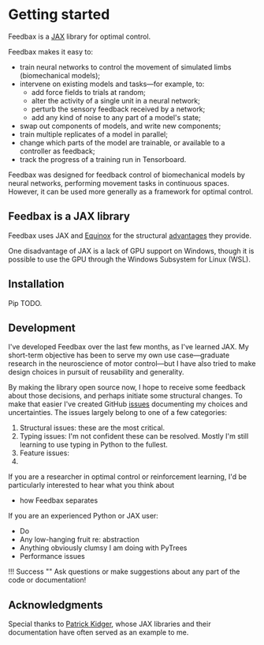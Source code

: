 # Getting started

Feedbax is a [JAX](https://jax.readthedocs.io/en/latest/beginner_guide.html#beginner-guide) library for optimal control.

Feedbax makes it easy to:

- train neural networks to control the movement of simulated limbs (biomechanical models);
- intervene on existing models and tasks—for example, to:
    - add force fields to trials at random;
    - alter the activity of a single unit in a neural network;
    - perturb the sensory feedback received by a network;
    - add any kind of noise to any part of a model's state;
- swap out components of models, and write new components; 
- train multiple replicates of a model in parallel;
- change which parts of the model are trainable, or available to a controller as feedback;
- track the progress of a training run in Tensorboard.

Feedbax was designed for feedback control of biomechanical models by neural networks, performing movement tasks in continuous spaces. However, it can be used more generally as a framework for optimal control.

## Feedbax is a JAX library

Feedbax uses JAX and [Equinox](https://docs.kidger.site/equinox/) for the structural [advantages](/feedbax/examples/pytrees/) they provide. 

One disadvantage of JAX is a lack of GPU support on Windows, though it is possible to use the GPU through the Windows Subsystem for Linux (WSL).

## Installation

Pip TODO.

## Development

I've developed Feedbax over the last few months, as I've learned JAX. My short-term objective has been to serve my own use case—graduate research in the neuroscience of motor control—but I have also tried to make design choices in pursuit of reusability and generality.

By making the library open source now, I hope to receive some feedback about those decisions, and perhaps initiate some structural changes. To make that easier I've created GitHub [issues](https://github.com/mlprt/feedbax/issues) documenting my choices and uncertainties. The issues largely belong to one of a few categories:

1. Structural issues: these are the most critical.
2. Typing issues: I'm not confident these can be resolved. Mostly I'm still learning to use typing in Python to the fullest.
3. Feature issues: 
4. 

If you are a researcher in optimal control or reinforcement learning, I'd be particularly interested to hear what you think about 

- how Feedbax separates 

If you are an experienced Python or JAX user:

- Do
- Any low-hanging fruit re: abstraction
- Anything obviously clumsy I am doing with PyTrees
- Performance issues

!!! Success ""
    Ask questions or make suggestions about any part of the code or documentation!

## Acknowledgments 

Special thanks to [Patrick Kidger](https://github.com/patrick-kidger), whose JAX libraries and their documentation have often served as an example to me.

